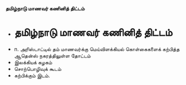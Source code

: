 **தமிழ்நாடு மாணவர் கணினித் திட்டம்**
- # தமிழ்நாடு மாணவர் கணினித் திட்டம்
- n. அரிஸ்டாட்டில் தம் மாணவர்க்கு மெய்விளக்கியல் கொள்கைகளைக் கற்பித்த ஆதென்ஸ் நகரத்திலுள்ள தோட்டம்
- இலக்கியக் கழகம்
- சொற்பொழிவுக் கூடம்
- கற்பிக்கும் இடம்.

